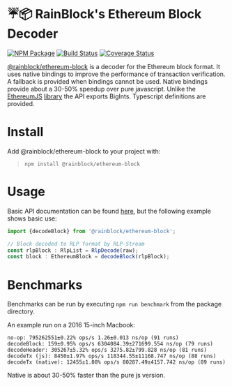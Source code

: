 # ☔️📦  RainBlock's Ethereum Block Decoder
[![NPM Package](https://img.shields.io/npm/v/@rainblock/ethereum-block.svg?style=flat-square)](https://www.npmjs.org/package/@rainblock/ethereum-block)
[![Build Status](https://img.shields.io/travis/com/RainBlock/ethereum-block.svg?branch=master&style=flat-square)](https://travis-ci.com/RainBlock/ethereum-block)
[![Coverage Status](https://img.shields.io/coveralls/RainBlock/ethereum-block.svg?style=flat-square)](https://coveralls.io/r/RainBlock/ethereum-block)


[@rainblock/ethereum-block](https://www.npmjs.org/package/@rainblock/ethereum-block) is a decoder for the Ethereum block format. It uses native bindings to improve the performance of transaction verification. A fallback is provided when bindings cannot be used. Native bindings provide about a 30-50% speedup over pure javascript. Unlike the [EthereumJS](https://github.com/ethereumjs) [library](https://github.com/ethereumjs/ethereum-block) the API exports BigInts. Typescript definitions are provided.

# Install

Add @rainblock/ethereum-block to your project with:

> `npm install @rainblock/ethereum-block`

# Usage

Basic API documentation can be found [here](https://rainblock.github.io/ethereum-block/), but the following example shows basic use:

```typescript
import {decodeBlock} from '@rainblock/ethereum-block';

// Block decoded to RLP format by RLP-Stream
const rlpBlock : RlpList = RlpDecode(raw);
const block : EthereumBlock = decodeBlock(rlpBlock);
```
# Benchmarks

Benchmarks can be run by executing `npm run benchmark` from the package directory.

An example run on a 2016 15-inch Macbook:
```
no-op: 795262551±0.22% ops/s 1.26±0.013 ns/op (91 runs)
decodeBlock: 159±0.95% ops/s 6304084.39±271699.554 ns/op (79 runs)
decodeHeader: 305267±5.32% ops/s 3275.82±799.828 ns/op (81 runs)
decodeTx (js): 8450±1.97% ops/s 118344.55±11168.747 ns/op (88 runs)
decodeTx (native): 12455±1.08% ops/s 80287.49±4157.742 ns/op (89 runs)
```

Native is about 30-50% faster than the pure js version.
